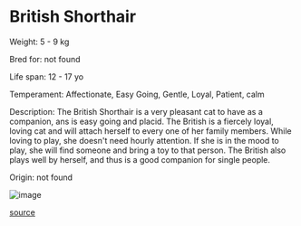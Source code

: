 # British Shorthair

Weight: 5 - 9 kg

Bred for: not found 

Life span: 12 - 17 yo

Temperament: Affectionate, Easy Going, Gentle, Loyal, Patient, calm

Description: The British Shorthair is a very pleasant cat to have as a companion, ans is easy going and placid. The British is a fiercely loyal, loving cat and will attach herself to every one of her family members. While loving to play, she doesn't need hourly attention. If she is in the mood to play, she will find someone and bring a toy to that person. The British also plays well by herself, and thus is a good companion for single people.

Origin: not found

![image](https://cdn2.thecatapi.com/images/s4wQfYoEk.jpg)

[source](https://api.thecatapi.com/v1/breeds/bsho)

